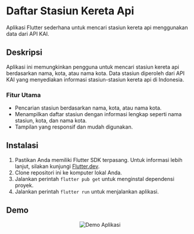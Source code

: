 # Daftar Stasiun Kereta Api

Aplikasi Flutter sederhana untuk mencari stasiun kereta api menggunakan data dari API KAI.

## Deskripsi

Aplikasi ini memungkinkan pengguna untuk mencari stasiun kereta api berdasarkan nama, kota, atau nama kota. Data stasiun diperoleh dari API KAI yang menyediakan informasi stasiun-stasiun kereta api di Indonesia.

### Fitur Utama

- Pencarian stasiun berdasarkan nama, kota, atau nama kota.
- Menampilkan daftar stasiun dengan informasi lengkap seperti nama stasiun, kota, dan nama kota.
- Tampilan yang responsif dan mudah digunakan.

## Instalasi

1. Pastikan Anda memiliki Flutter SDK terpasang. Untuk informasi lebih lanjut, silakan kunjungi [Flutter.dev](https://flutter.dev).
2. Clone repositori ini ke komputer lokal Anda.
3. Jalankan perintah `flutter pub get` untuk menginstal dependensi proyek.
4. Jalankan perintah `flutter run` untuk menjalankan aplikasi.

## Demo

<div align="center">
  <img src="![demo_jV9mxSQf_AdobeExpress](https://github.com/AryaGunawann/API-Daftar-Stasiun-Kereta-Api/assets/113499162/a6c614f5-763b-48b9-a338-1bec7fe7de43)" alt="Demo Aplikasi" />
</div>

